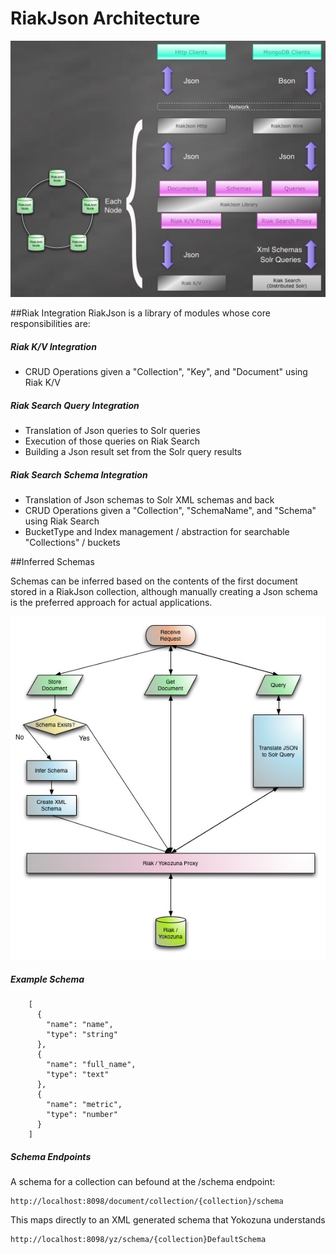 # RiakJson Architecture

![RiakJson Overview](https://github.com/basho-labs/riak_json/blob/master/docs/riak_json_arch.jpg)

##Riak Integration
RiakJson is a library of modules whose core responsibilities are:

##### Riak K/V Integration
* CRUD Operations given a "Collection", "Key", and "Document" using Riak K/V

##### Riak Search Query Integration
* Translation of Json queries to Solr queries
* Execution of those queries on Riak Search
* Building a Json result set from the Solr query results

##### Riak Search Schema Integration
* Translation of Json schemas to Solr XML schemas and back
* CRUD Operations given a "Collection", "SchemaName", and "Schema" using Riak Search
* BucketType and Index management / abstraction for searchable "Collections" / buckets

##Inferred Schemas

Schemas can be inferred based on the contents of the first document stored in a RiakJson collection, although manually creating a Json schema is the preferred approach for actual applications.

![RiakJson Schema Flow](https://github.com/basho-labs/riak_json/blob/master/docs/riak_json_schema.jpg)

##### Example Schema

```
    [
      {
        "name": "name", 
        "type": "string"
      },
      {
        "name": "full_name", 
        "type": "text"
      },
      {
        "name": "metric", 
        "type": "number"
      }
    ]
```
##### Schema Endpoints

A schema for a collection can befound at the /schema endpoint:

```
http://localhost:8098/document/collection/{collection}/schema
```

This maps directly to an XML generated schema that Yokozuna understands

```
http://localhost:8098/yz/schema/{collection}DefaultSchema
```